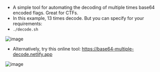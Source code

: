 + A simple tool for automating the decoding of multiple times base64 encoded flags. Great for CTFs.
+ In this example, 13 times decode. But you can specify for your requirements:
+ `./decode.sh`

![image](https://github.com/h4md153v63n/Bash_Scripts/assets/5091265/6737d9bc-3446-4962-a45d-8a62d4d50558)

+ Alternatively, try this online tool: https://base64-multiple-decode.netlify.app

![image](https://github.com/h4md153v63n/Bash_Scripts/assets/5091265/27a222f4-dc74-4795-ada0-86bda6fae3b6)

